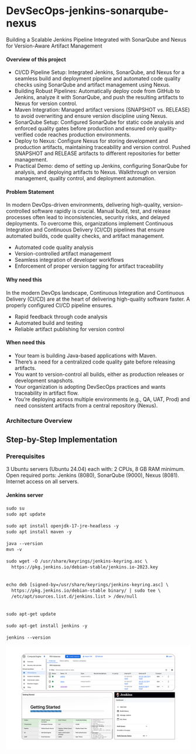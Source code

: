 # DevSecOps-jenkins-sonarqube-nexus
Building a Scalable Jenkins Pipeline Integrated with SonarQube and Nexus for Version-Aware Artifact Management

#### Overview of this project
 - CI/CD Pipeline Setup: Integrated Jenkins, SonarQube, and Nexus for a seamless build and deployment pipeline and automated code quality checks using SonarQube and artifact management using Nexus.
 - Building Robust Pipelines: Automatically deploy code from GitHub to Jenkins, analyze it with SonarQube, and push the resulting artifacts to Nexus for version control.
 - Maven Integration: Managed artifact versions (SNAPSHOT vs. RELEASE) to avoid overwriting and ensure version discipline using Nexus.
 - SonarQube Setup: Configured SonarQube for static code analysis and enforced quality gates before production and ensured only quality-verified code reaches production environments.
 - Deploy to Nexus: Configure Nexus for storing development and production artifacts, maintaining traceability and version control. Pushed SNAPSHOT and RELEASE artifacts to different repositories for better management.
 - Practical Demo: demo of setting up Jenkins, configuring SonarQube for analysis, and deploying artifacts to Nexus. Walkthrough on version management, quality control, and deployment automation.

#### Problem Statement
In modern DevOps-driven environments, delivering high-quality, version-controlled software rapidly is crucial. Manual build, test, and release processes often lead to inconsistencies, security risks, and delayed deployments. To overcome this, organizations implement Continuous Integration and Continuous Delivery (CI/CD) pipelines that ensure automated builds, code quality checks, and artifact management.
 - Automated code quality analysis
 - Version-controlled artifact management
 - Seamless integration of developer workflows
 - Enforcement of proper version tagging for artifact traceability

#### Why need this
In the modern DevOps landscape, Continuous Integration and Continuous Delivery (CI/CD) are at the heart of delivering high-quality software faster. A properly configured CI/CD pipeline ensures.
 - Rapid feedback through code analysis
 - Automated build and testing
 - Reliable artifact publishing for version control

#### When need this
 - Your team is building Java-based applications with Maven.
 - There’s a need for a centralized code quality gate before releasing artifacts.
 - You want to version-control all builds, either as production releases or development snapshots.
 - Your organization is adopting DevSecOps practices and wants traceability in artifact flow.
 - You’re deploying across multiple environments (e.g., QA, UAT, Prod) and need consistent artifacts from a central repository (Nexus).

### Architecture Overview

## Step-by-Step Implementation 

### Prerequisites
3 Ubuntu servers (Ubuntu 24.04) each with: 2 CPUs, 8 GB RAM minimum. Open required ports: Jenkins (8080), SonarQube (9000), Nexus (8081). Internet access on all servers.

#### Jenkins server
```
sudo su
sudo apt update

sudo apt install openjdk-17-jre-headless -y
sudo apt install maven -y

java --version
mvn -v

sudo wget -O /usr/share/keyrings/jenkins-keyring.asc \
  https://pkg.jenkins.io/debian-stable/jenkins.io-2023.key


echo deb [signed-by=/usr/share/keyrings/jenkins-keyring.asc] \
  https://pkg.jenkins.io/debian-stable binary/ | sudo tee \
  /etc/apt/sources.list.d/jenkins.list > /dev/null


sudo apt-get update

sudo apt-get install jenkins -y

jenkins --version
```
![1](images/01.png)
